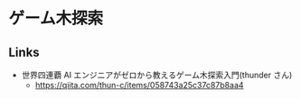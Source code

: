 # ゲーム木探索

## Links

- 世界四連覇 AI エンジニアがゼロから教えるゲーム木探索入門(thunder さん)
  - https://qiita.com/thun-c/items/058743a25c37c87b8aa4
